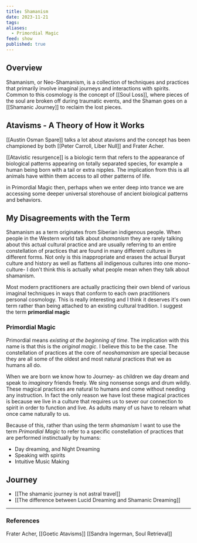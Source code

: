 ```yaml
---
title: Shamanism
date: 2023-11-21
tags: 
aliases:
  - Primordial Magic
feed: show
published: true
---
```


## Overview

Shamanism, or Neo-Shamanism, is a collection of techniques and practices that primarily involve imaginal journeys and interactions with spirits. Common to this cosmology is the concept of [[Soul Loss]], where pieces of the soul are broken off during traumatic events, and the Shaman goes on a [[Shamanic Journey]] to reclaim the lost pieces. 

## Atavisms - A Theory of How it Works

[[Austin Osman Spare]] talks a lot about atavisms and the concept has been championed by both [[Peter Carroll, Liber Null]] and Frater Acher.

[[Atavistic resurgence]] is a biologic term that refers to the appearance of biological patterns appearing on totally separated species, for example a human being born with a tail or extra nipples. The implication from this is all animals have within them access to all other patterns of life.

in Primordial Magic then, perhaps when we enter deep into trance we are accessing some deeper universal storehouse of ancient biological patterns and behaviors. 

## My Disagreements with the Term

Shamanism as a term originates from Siberian indigenous people. When people in the Western world talk about _shamanism_ they are rarely talking about this actual cultural practice and are usually referring to an entire constellation of practices that are found in many different cultures in different forms. Not only is this inappropriate and erases the actual Buryat culture and history as well as flattens all indigenous cultures into one mono-culture- I don't think this is actually what people mean when they talk about shamanism.

Most modern practitioners are actually practicing their own blend of various imaginal techniques in ways that conform to each own practitioners personal cosmology. This is really interesting and I think it deserves it's own term rather than being attached to an existing cultural tradition. I suggest the term __primordial magic__ 
### Primordial Magic

Primordial means _existing at the beginning of time_. The implication with this name is that this is the _original magic_. I believe this to be the case. The constellation of practices at the core of _neoshamanism_ are special because they are all some of the oldest and most natural practices that we as humans all do.

When we are born we know how to Journey- as children we day dream and speak to _imaginary_ friends freely. We sing nonsense songs and drum wildly. These magical practices are natural to humans and come without needing any instruction. In fact the only reason we have lost these magical practices is because we live in a culture that requires us to sever our connection to spirit in order to function and live. As adults many of us have to relearn what once came naturally to us.

Because of this, rather than using the term _shamanism_ I want to use the term _Primordial Magic_ to refer to a specific constellation of practices that are performed instinctually by humans:

- Day dreaming, and Night Dreaming
- Speaking with spirits
- Intuitive Music Making

## Journey
- [[The shamanic journey is not astral travel]]
- [[The difference between Lucid Dreaming and Shamanic Dreaming]]
___
### References

Frater Acher, [[Goetic Atavisms]]
[[Sandra Ingerman, Soul Retrieval]]
